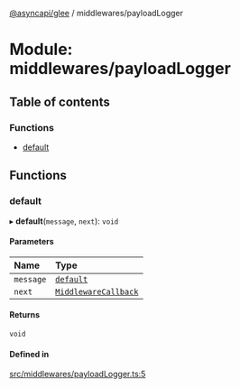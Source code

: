 [@asyncapi/glee](../README.md) / middlewares/payloadLogger

# Module: middlewares/payloadLogger

## Table of contents

### Functions

- [default](middlewares_payloadLogger.md#default)

## Functions

### default

▸ **default**(`message`, `next`): `void`

#### Parameters

| Name | Type |
| :------ | :------ |
| `message` | [`default`](../classes/lib_message.default.md) |
| `next` | [`MiddlewareCallback`](middlewares.md#middlewarecallback) |

#### Returns

`void`

#### Defined in

[src/middlewares/payloadLogger.ts:5](https://github.com/asyncapi/glee/blob/858a720/src/middlewares/payloadLogger.ts#L5)
